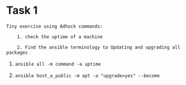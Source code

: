 # Task 1
```
Tiny exercise using Adhock commands:

    1. check the uptime of a machine

    2. Find the ansible terminology to Updating and upgrading all packages

```

1. `ansible all -m command -a uptime`

2. `ansible host_a_public -m apt -a "upgrade=yes" --become`